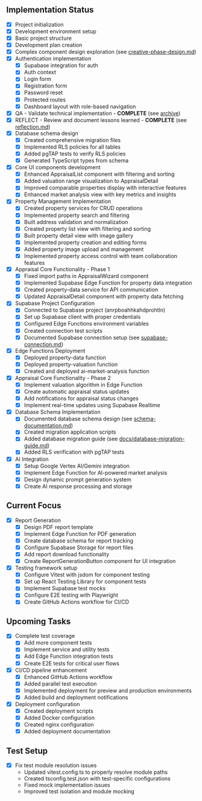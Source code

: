 ## Implementation Status

- [x] Project initialization
- [x] Development environment setup
- [x] Basic project structure
- [x] Development plan creation
- [x] Complex component design exploration (see [creative-phase-design.md](./creative-phase-design.md))
- [x] Authentication implementation
  - [x] Supabase integration for auth
  - [x] Auth context
  - [x] Login form
  - [x] Registration form
  - [x] Password reset
  - [x] Protected routes
  - [x] Dashboard layout with role-based navigation
- [x] QA - Validate technical implementation - **COMPLETE** (see [archive](./docs/archive/technical-implementation-validation.md))
- [x] REFLECT - Review and document lessons learned - **COMPLETE** (see [reflection.md](./reflection.md))
- [x] Database schema design
  - [x] Created comprehensive migration files
  - [x] Implemented RLS policies for all tables
  - [x] Added pgTAP tests to verify RLS policies
  - [x] Generated TypeScript types from schema 
- [x] Core UI components development
  - [x] Enhanced AppraisalList component with filtering and sorting
  - [x] Added valuation range visualization to AppraisalDetail
  - [x] Improved comparable properties display with interactive features
  - [x] Enhanced market analysis view with key metrics and insights
- [x] Property Management Implementation
  - [x] Created property services for CRUD operations
  - [x] Implemented property search and filtering
  - [x] Built address validation and normalization
  - [x] Created property list view with filtering and sorting
  - [x] Built property detail view with image gallery
  - [x] Implemented property creation and editing forms
  - [x] Added property image upload and management
  - [x] Implemented property access control with team collaboration features
- [x] Appraisal Core Functionality - Phase 1
  - [x] Fixed import paths in AppraisalWizard component 
  - [x] Implemented Supabase Edge Function for property data integration
  - [x] Created property-data service for API communication
  - [x] Updated AppraisalDetail component with property data fetching
- [x] Supabase Project Configuration
  - [x] Connected to Supabase project (anrpboahhkahdprohtln)
  - [x] Set up Supabase client with proper credentials
  - [x] Configured Edge Functions environment variables
  - [x] Created connection test scripts
  - [x] Documented Supabase connection setup (see [supabase-connection.md](./supabase-connection.md))
- [x] Edge Functions Deployment
  - [x] Deployed property-data function
  - [x] Deployed property-valuation function
  - [x] Created and deployed ai-market-analysis function
- [x] Appraisal Core Functionality - Phase 2
  - [x] Implement valuation algorithm in Edge Function
  - [x] Create automatic appraisal status updates
  - [x] Add notifications for appraisal status changes
  - [x] Implement real-time updates using Supabase Realtime
- [x] Database Schema Implementation
  - [x] Documented database schema design (see [schema-documentation.md](./schema-documentation.md))
  - [x] Created migration application scripts
  - [x] Added database migration guide (see [docs/database-migration-guide.md](./docs/database-migration-guide.md))
  - [x] Added RLS verification with pgTAP tests
- [x] AI Integration
  - [x] Setup Google Vertex AI/Gemini integration
  - [x] Implement Edge Function for AI-powered market analysis
  - [x] Design dynamic prompt generation system
  - [x] Create AI response processing and storage

## Current Focus
- [x] Report Generation
  - [x] Design PDF report template
  - [x] Implement Edge Function for PDF generation
  - [x] Create database schema for report tracking 
  - [x] Configure Supabase Storage for report files
  - [x] Add report download functionality
  - [x] Create ReportGenerationButton component for UI integration
- [x] Testing framework setup
  - [x] Configure Vitest with jsdom for component testing
  - [x] Set up React Testing Library for component tests
  - [x] Implement Supabase test mocks
  - [x] Configure E2E testing with Playwright
  - [x] Create GitHub Actions workflow for CI/CD

## Upcoming Tasks
- [x] Complete test coverage
  - [x] Add more component tests
  - [x] Implement service and utility tests
  - [x] Add Edge Function integration tests
  - [x] Create E2E tests for critical user flows
- [x] CI/CD pipeline enhancement
  - [x] Enhanced GitHub Actions workflow
  - [x] Added parallel test execution
  - [x] Implemented deployment for preview and production environments
  - [x] Added build and deployment notifications
- [x] Deployment configuration
  - [x] Created deployment scripts
  - [x] Added Docker configuration
  - [x] Created nginx configuration
  - [x] Added deployment documentation

## Test Setup

- [X] Fix test module resolution issues
  - Updated vitest.config.ts to properly resolve module paths
  - Created tsconfig.test.json with test-specific configurations
  - Fixed mock implementation issues
  - Improved test isolation and module mocking
